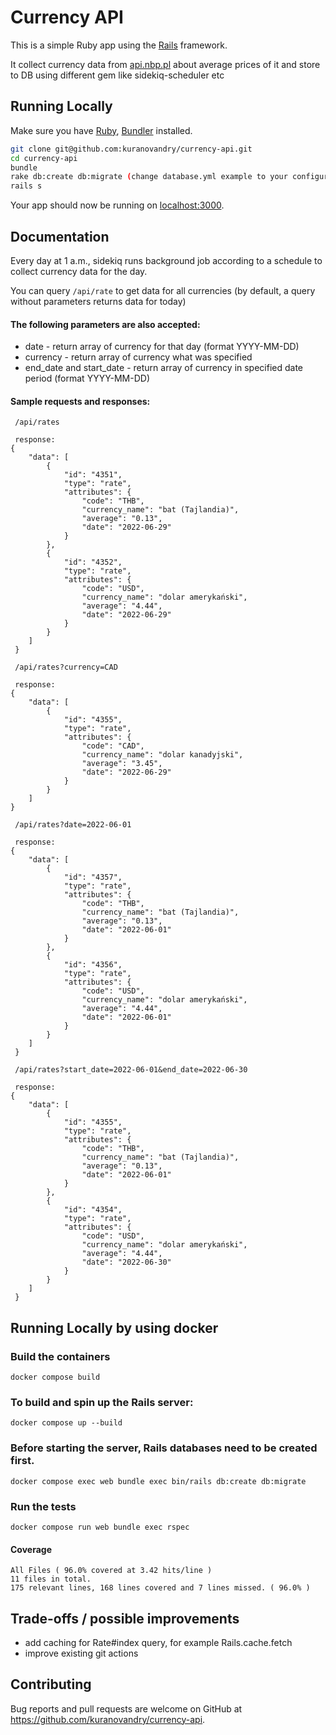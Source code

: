 # Currency API

This is a simple Ruby app using the [Rails](http://rubyonrails.org) framework.

It collect currency data from [api.nbp.pl](http://api.nbp.pl/en.html) about average prices of it and store to DB using different gem like sidekiq-scheduler etc

## Running Locally

Make sure you have [Ruby](https://www.ruby-lang.org), [Bundler](http://bundler.io) installed.

```sh
git clone git@github.com:kuranovandry/currency-api.git
cd currency-api
bundle
rake db:create db:migrate (change database.yml example to your configuration)
rails s
```
Your app should now be running on [localhost:3000](http://localhost:3000/).

## Documentation

Every day at 1 a.m., sidekiq runs background job according to a schedule to collect currency data for the day.

You can query `/api/rate` to get data for all currencies (by default, a query without parameters returns data for today)
#### The following parameters are also accepted:

* date - return array of currency for that day (format YYYY-MM-DD)
* currency - return array of currency what was specified
* end_date and start_date - return array of currency in specified date period (format YYYY-MM-DD)

#### Sample requests and responses:

```
 /api/rates
 
 response:
{
    "data": [
        {
            "id": "4351",
            "type": "rate",
            "attributes": {
                "code": "THB",
                "currency_name": "bat (Tajlandia)",
                "average": "0.13",
                "date": "2022-06-29"
            }
        },
        {
            "id": "4352",
            "type": "rate",
            "attributes": {
                "code": "USD",
                "currency_name": "dolar amerykański",
                "average": "4.44",
                "date": "2022-06-29"
            }
        }
    ]
 }
```

```
 /api/rates?currency=CAD
 
 response:
{
    "data": [
        {
            "id": "4355",
            "type": "rate",
            "attributes": {
                "code": "CAD",
                "currency_name": "dolar kanadyjski",
                "average": "3.45",
                "date": "2022-06-29"
            }
        }
    ]
}
```

```
 /api/rates?date=2022-06-01
 
 response:
{
    "data": [
        {
            "id": "4357",
            "type": "rate",
            "attributes": {
                "code": "THB",
                "currency_name": "bat (Tajlandia)",
                "average": "0.13",
                "date": "2022-06-01"
            }
        },
        {
            "id": "4356",
            "type": "rate",
            "attributes": {
                "code": "USD",
                "currency_name": "dolar amerykański",
                "average": "4.44",
                "date": "2022-06-01"
            }
        }
    ]
 }
```

```
 /api/rates?start_date=2022-06-01&end_date=2022-06-30
 
 response:
{
    "data": [
        {
            "id": "4355",
            "type": "rate",
            "attributes": {
                "code": "THB",
                "currency_name": "bat (Tajlandia)",
                "average": "0.13",
                "date": "2022-06-01"
            }
        },
        {
            "id": "4354",
            "type": "rate",
            "attributes": {
                "code": "USD",
                "currency_name": "dolar amerykański",
                "average": "4.44",
                "date": "2022-06-30"
            }
        }
    ]
 }
```


## Running Locally by using docker

### Build the containers

```
docker compose build
```

### To build and spin up the Rails server:

```
docker compose up --build
```

### Before starting the server, Rails databases need to be created first.

```
docker compose exec web bundle exec bin/rails db:create db:migrate
```

### Run the tests

```
docker compose run web bundle exec rspec
```

#### Coverage

```
All Files ( 96.0% covered at 3.42 hits/line )
11 files in total.
175 relevant lines, 168 lines covered and 7 lines missed. ( 96.0% )
```

## Trade-offs / possible improvements

* add caching for Rate#index query, for example Rails.cache.fetch 
* improve existing git actions

## Contributing

Bug reports and pull requests are welcome on GitHub at https://github.com/kuranovandry/currency-api.
